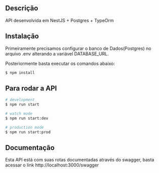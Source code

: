 ## Descrição
API
desenvolvida em NestJS + Postgres + TypeOrm

## Instalação

Primeiramente precisamos configurar o banco de Dados(Postgres)
no arquivo .env alterando a variável DATABASE_URL.

Posteriormente basta executar os comandos abaixo:

```bash
$ npm install
```

## Para rodar a API

```bash
# development
$ npm run start

# watch mode
$ npm run start:dev

# production mode
$ npm run start:prod
```

## Documentação 

Esta API está com suas rotas documentadas através do swagger,
basta acessar o link http://localhost:3000/swagger



